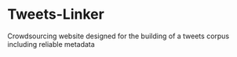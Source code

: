 Tweets-Linker
=============

Crowdsourcing website designed for the building of a tweets corpus including reliable metadata
